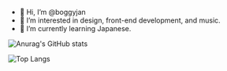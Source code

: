 - 👋 Hi, I’m @boggyjan
- 👀 I’m interested in design, front-end development, and music.
- 🌱 I’m currently learning Japanese.

![Anurag's GitHub stats](https://github-readme-stats.vercel.app/api?username=boggyjan&show_icons=true&theme=dark)

![Top Langs](https://github-readme-stats.vercel.app/api/top-langs/?username=boggyjan&layout=donut&theme=dark)
<!-- - 💞️ I’m looking to collaborate on ... -->
<!-- - 📫 How to reach me ... -->

<!---
boggyjan/boggyjan is a ✨ special ✨ repository because its `README.md` (this file) appears on your GitHub profile.
You can click the Preview link to take a look at your changes.
--->
